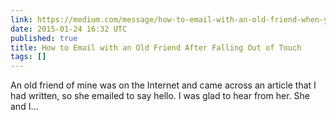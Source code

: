 ```yaml
---
link: https://medium.com/message/how-to-email-with-an-old-friend-when-you-probably-wont-rekindle-the-friendship-f3b734d3698c
date: 2015-01-24 16:32 UTC
published: true
title: How to Email with an Old Friend After Falling Out of Touch
tags: []
---
```


An old friend of mine was on the Internet and came across an article that I had written, so she emailed to say hello. I was glad to hear from her. She and I…
